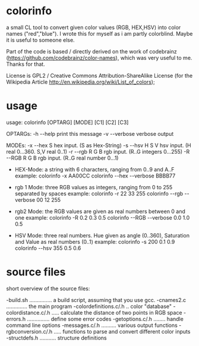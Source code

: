 colorinfo
=========

a small CL tool to convert given color values (RGB, HEX,HSV) into color names ("red","blue").
I wrote this for myself as i am partly colorblind. Maybe it is useful to someone else.

Part of the code is based / directly derived on the work of codebrainz (https://github.com/codebrainz/color-names),
which was very useful to me. Thanks for that.

License is GPL2 /  Creative Commons Attribution-ShareAlike License (for the Wikipedia Article http://en.wikipedia.org/wiki/List_of_colors);  

usage
=========
 usage: colorinfo [OPTARG] [MODE] [C1] [C2] [C3]
 
 OPTARGs:
         -h  --help        print this message
         -v  --verbose     verbose output

 MODEs:
         -x  --hex S       hex input. (S as Hex-String)
         -s  --hsv H S V   hsv input. (H real 0...360. S,V real 0..1)
         -r  --rgb R G B   rgb input. (R..G integers 0...255)
         -R  --RGB R G B   rgb input. (R..G real number 0...1)


* HEX-Mode: a string with 6 characters, ranging from 0..9 and A..F
  example: colorinfo -x AA00CC
  	   colorinfo --hex --verbose BBBB77

* rgb 1 Mode: three RGB values as integers, ranging from 0 to 255 separated by spaces
  example: colorinfo -r 22 33 255
           colorinfo --rgb --verbose 00 12 255 

* rgb2 Mode: the RGB values are given as real numbers between 0 and one
  example: colorinfo -R 0.2 0.3 0.5
           colorinfo --RGB --verbose 0.0 1.0 0.5

* HSV Mode: three real numbers. Hue given as angle (0..360), Saturation and Value as real numbers (0..1)
  example: colorinfo -s 200 0.1 0.9
  	   colorinfo --hsv 355 0.5 0.6



source files
=========

short overview of the source files:

-build.sh ............... a build script, assuming that you use gcc.
-cnames2.c .............. the main program
-colordefinitions.c/.h .. color "database"
-colordistance.c/.h ..... calculate the distance of two points in RGB space
-errors.h ............... define some error codes
-getoptions.c/.h ........ handle command line options
-messages.c/.h .......... various output functions
-rgbconversion.c/.h ..... functions to parse and convert different color inputs
-structdefs.h ........... structure definitions

